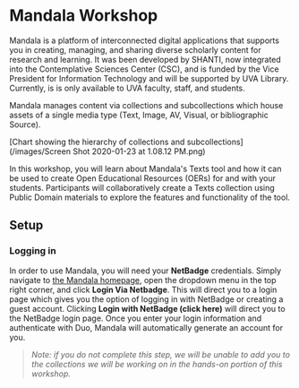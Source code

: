 # Mandala Workshop

Mandala is a platform of interconnected digital applications that supports you in creating, managing, and sharing diverse scholarly content for research and learning. It was been developed by SHANTI, now integrated into the Contemplative Sciences Center (CSC), and is funded by the Vice President for Information Technology and will be supported by UVA Library. Currently, is is only available to UVA faculty, staff, and students. 

Mandala manages content via collections and subcollections which house assets of a single media type (Text, Image, AV, Visual, or bibliographic Source). 

[Chart showing the hierarchy of collections and subcollections](/images/Screen Shot 2020-01-23 at 1.08.12 PM.png)

In this workshop, you will learn about Mandala's Texts tool and how it can be used to create Open Educational Resources (OERs) for and with your students. Participants will collaboratively create a Texts collection using Public Domain materials to explore the features and functionality of the tool.

## Setup

### Logging in
In order to use Mandala, you will need your **NetBadge** credentials. Simply navigate to <a href="https://mandala.shanti.virginia.edu/">the Mandala homepage</a>, open the dropdown menu in the top right corner, and click **Login Via Netbadge**. This will direct you to a login page which gives you the option of logging in with NetBadge or creating a guest account. Clicking **Login with NetBadge (click here)** will direct you to the NetBadge login page. Once you enter your login information and authenticate with Duo, Mandala will automatically generate an account for you.

>*Note: if you do not complete this step, we will be unable to add you to the collections we will be working on in the hands-on portion of this workshop.*



